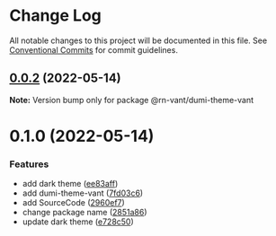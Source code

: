 # Change Log

All notable changes to this project will be documented in this file.
See [Conventional Commits](https://conventionalcommits.org) for commit guidelines.

## [0.0.2](https://github.com/bijinfeng/rn-vant/compare/@rn-vant/dumi-theme-vant@0.1.0...@rn-vant/dumi-theme-vant@0.0.2) (2022-05-14)

**Note:** Version bump only for package @rn-vant/dumi-theme-vant





# 0.1.0 (2022-05-14)


### Features

* add dark theme ([ee83aff](https://github.com/bijinfeng/rn-vant/commit/ee83aff6280d0f3604f89156ce3f68e5bf4e2b4a))
* add dumi-theme-vant ([7fd03c6](https://github.com/bijinfeng/rn-vant/commit/7fd03c6659b580d24f12a6bc0dd7f18336dc6afa))
* add SourceCode ([2960ef7](https://github.com/bijinfeng/rn-vant/commit/2960ef7c7d0fc25c29badf1befcefc1cd3735a97))
* change package name ([2851a86](https://github.com/bijinfeng/rn-vant/commit/2851a864a0842a035b3f9affd1deb92496071a4c))
* update dark theme ([e728c50](https://github.com/bijinfeng/rn-vant/commit/e728c5030a4d3b56c465d7740b6bc893decbfbd0))
